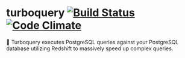 # turboquery [![Build Status](https://travis-ci.org/jacobwgillespie/turboquery.svg?branch=master)](https://travis-ci.org/jacobwgillespie/turboquery) [![Code Climate](https://codeclimate.com/github/jacobwgillespie/turboquery/badges/gpa.svg)](https://codeclimate.com/github/jacobwgillespie/turboquery)

:gem: Turboquery executes PostgreSQL queries against your PostgreSQL database utilizing Redshift to massively speed up complex queries.
